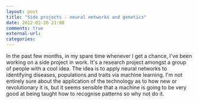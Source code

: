 ```yaml
---
layout: post
title: "Side projects - neural networks and genetics"
date: 2012-02-26 21:08
comments: true
external-url: 
categories: 
---
```


In the past few months, in my spare time whenever I get a chance, I've
been working on a side project in work. It's a research project
amongst a group of people with a cool idea. The idea is to apply
neural networks to identifying diseases, populations and traits via
machine learning. I'm not entirely sure about the application of the
technology as to how new or revolutionary it is, but it seems sensible
that a machine is going to be very good at being taught how to
recognise patterns so why not do it.